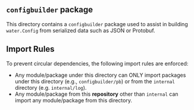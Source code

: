 ## `configbuilder` package

This directory contains a `configbuilder` package used to assist in building `water.Config` from serialized data such as JSON or Protobuf.

## Import Rules

To prevent circular dependencies, the following import rules are enforced:

- Any module/package under this directory can ONLY import packages under this directory (e.g., `configbuilder/pb`) or from the `internal` directory (e.g. `internal/log`).
- Any module/package from this **repository** other than `internal` can import any module/package from this directory.
